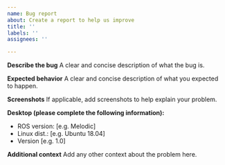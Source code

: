 ```yaml
---
name: Bug report
about: Create a report to help us improve
title: ''
labels: ''
assignees: ''

---
```


**Describe the bug**
A clear and concise description of what the bug is.

**Expected behavior**
A clear and concise description of what you expected to happen.

**Screenshots**
If applicable, add screenshots to help explain your problem.

**Desktop (please complete the following information):**
 - ROS version: [e.g. Melodic]
 - Linux dist.: [e.g. Ubuntu 18.04]
 - Version [e.g. 1.0]

**Additional context**
Add any other context about the problem here.
